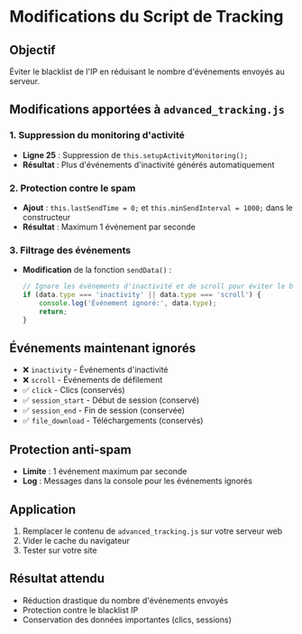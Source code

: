 # Modifications du Script de Tracking

## Objectif
Éviter le blacklist de l'IP en réduisant le nombre d'événements envoyés au serveur.

## Modifications apportées à `advanced_tracking.js`

### 1. Suppression du monitoring d'activité
- **Ligne 25** : Suppression de `this.setupActivityMonitoring();`
- **Résultat** : Plus d'événements d'inactivité générés automatiquement

### 2. Protection contre le spam
- **Ajout** : `this.lastSendTime = 0;` et `this.minSendInterval = 1000;` dans le constructeur
- **Résultat** : Maximum 1 événement par seconde

### 3. Filtrage des événements
- **Modification** de la fonction `sendData()` :
  ```javascript
  // Ignore les événements d'inactivité et de scroll pour éviter le blacklist
  if (data.type === 'inactivity' || data.type === 'scroll') {
      console.log('Événement ignoré:', data.type);
      return;
  }
  ```

## Événements maintenant ignorés
- ❌ `inactivity` - Événements d'inactivité
- ❌ `scroll` - Événements de défilement
- ✅ `click` - Clics (conservés)
- ✅ `session_start` - Début de session (conservé)
- ✅ `session_end` - Fin de session (conservée)
- ✅ `file_download` - Téléchargements (conservés)

## Protection anti-spam
- **Limite** : 1 événement maximum par seconde
- **Log** : Messages dans la console pour les événements ignorés

## Application
1. Remplacer le contenu de `advanced_tracking.js` sur votre serveur web
2. Vider le cache du navigateur
3. Tester sur votre site

## Résultat attendu
- Réduction drastique du nombre d'événements envoyés
- Protection contre le blacklist IP
- Conservation des données importantes (clics, sessions) 